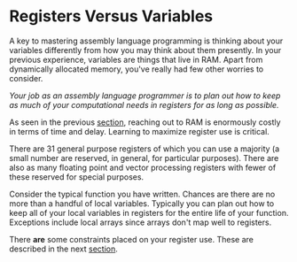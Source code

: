 # Registers Versus Variables

A key to mastering assembly language programming is thinking about your variables differently from how you may think about them presently. In your previous experience, variables are things that live in RAM. Apart from dynamically allocated memory, you've really had few other worries to consider.

*Your job as an assembly language programmer is to plan out how to keep as much of your computational needs in registers for as long as possible.*

As seen in the previous [section](./regs.md), reaching out to RAM is enormously costly in terms of time and delay. Learning to maximize register use is critical.

There are 31 general purpose registers of which you can use a majority (a small number are reserved, in general, for particular purposes). There are also as many floating point and vector processing registers with fewer of these reserved for special purposes.

Consider the typical function you have written. Chances are there are no more than a handful of local variables. Typically you can plan out how to keep all of your local variables in registers for the entire life of your function. Exceptions include local arrays since arrays don't map well to registers.

There **are** some constraints placed on your register use. These are described in the next [section](./backup.md).
